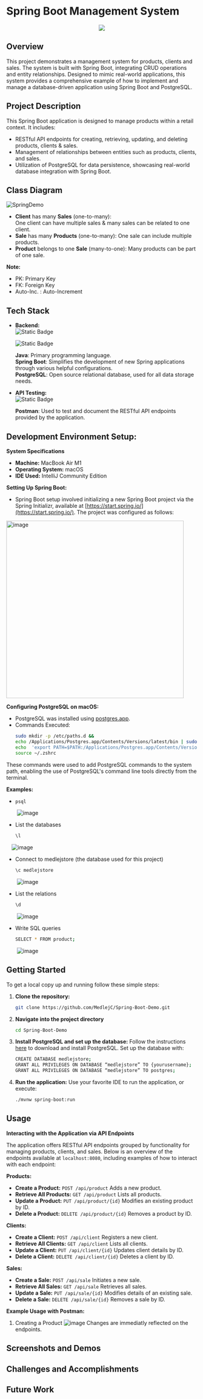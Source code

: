 # Spring Boot Management System

<p align="center"> 
<img src="https://skillicons.dev/icons?i=java,spring,postgresql,postman,idea"/>
</p>


## Overview
This project demonstrates a management system for products, clients and sales. The system is built with Spring Boot, integrating CRUD operations and entity relationships. Designed to mimic real-world applications, this system provides a comprehensive example of how to implement and manage a database-driven application using Spring Boot and PostgreSQL.

## Project Description
This Spring Boot application is designed to manage products within a retail context. It includes:
- RESTful API endpoints for creating, retrieving, updating, and deleting products, clients & sales.
- Management of relationships between entities such as products, clients, and sales.
- Utilization of PostgreSQL for data persistence, showcasing real-world database integration with Spring Boot.

## Class Diagram

![SpringDemo](https://github.com/MedlejC/Spring-Boot-Demo/assets/127014173/ba93fc06-d247-4148-b2a8-340ca1cf66a7)

- **Client** has many **Sales** (one-to-many):  
  One client can have multiple sales & many sales can be related to one client.
- **Sale** has many **Products** (one-to-many):
  One sale can include multiple products.
- **Product** belongs to one **Sale** (many-to-one): 
  Many products can be part of one sale.

**Note:** 
- PK: Primary Key
- FK: Foreign Key
- Auto-Inc. : Auto-Increment


## Tech Stack
-  **Backend:**  
  ![Static Badge](https://img.shields.io/badge/Spring-%236DB33F?style=for-the-badge&logo=spring&labelColor=black)

	![Static Badge](https://img.shields.io/badge/postgresql-%234169E1?style=for-the-badge&logo=postgresql&labelColor=black)

	 **Java**: Primary programming language.  
	 **Spring Boot**: Simplifies the development of new Spring applications through various helpful configurations.  
	 **PostgreSQL**: Open source relational database, used for all data storage needs.  
 
- **API Testing:**   
 ![Static Badge](https://img.shields.io/badge/postman-%23FF6C37?style=for-the-badge&logo=postman&labelColor=black)

  **Postman**: Used to test and document the RESTful API endpoints provided by the application.

## Development Environment Setup:
**System Specifications**
-   **Machine:** MacBook Air M1
-   **Operating System:** macOS
- **IDE Used:** IntelliJ Community Edition

**Setting Up Spring Boot:**
-   Spring Boot setup involved initializing a new Spring Boot project via the Spring Initializr, available at [https://start.spring.io/](https://start.spring.io/). The project was configured as follows:
<img width="468" alt="image" src="https://github.com/MedlejC/Spring-Boot-Demo/assets/127014173/3ab48cd3-abae-494d-90c2-2435a60ab9b6">

**Configuring PostgreSQL on macOS:**

-   PostgreSQL was installed using [postgres.app](https://postgres.app/).
-   Commands Executed:
	```bash
	sudo mkdir -p /etc/paths.d && 
	echo /Applications/Postgres.app/Contents/Versions/latest/bin | sudo tee /etc/paths.d/postgresapp 
	echo  'export PATH=$PATH:/Applications/Postgres.app/Contents/Versions/latest/bin' >> ~/.zshrc 
	source ~/.zshrc
These commands were used to add PostgreSQL commands to the system path, enabling the use of PostgreSQL's command line tools directly from the terminal. 

**Examples:**
- ```bash
  psql
&emsp;&emsp;![image](https://github.com/MedlejC/Spring-Boot-Demo/assets/127014173/cae2140d-10ee-4ad7-ba76-b1dc1e9b034d)
- List the databases
  ```bash
  \l
&emsp;![image](https://github.com/MedlejC/Spring-Boot-Demo/assets/127014173/2eb5e03d-22dd-470c-b9b7-63d985ca37a5)
- Connect to medlejstore (the database used for this project)
  ```bash
  \c medlejstore
&emsp;&emsp;![image](https://github.com/MedlejC/Spring-Boot-Demo/assets/127014173/20e5581e-39c0-4919-bebe-4427ad1cb5fa)
- List the relations
  ```bash
  \d
&emsp;&emsp;![image](https://github.com/MedlejC/Spring-Boot-Demo/assets/127014173/df8da8f9-b50a-420e-950d-d572b9e5eac0)
- Write SQL queries
  ```bash
  SELECT * FROM product;
&emsp;&emsp;![image](https://github.com/MedlejC/Spring-Boot-Demo/assets/127014173/a67827f7-56af-4b20-b92c-42eae5604a7a)




## Getting Started
To get a local copy up and running follow these simple steps:

1. **Clone the repository:**
   ```bash
   git clone https://github.com/MedlejC/Spring-Boot-Demo.git
2. **Navigate into the project directory**
	```bash
	cd Spring-Boot-Demo
3. **Install PostgreSQL and set up the database:**
	Follow the instructions [here](https://postgresapp.com/) to download and install PostgreSQL. Set up the
	database with: 
	```bash
	CREATE DATABASE medlejstore;
	GRANT ALL PRIVILEGES ON DATABASE “medlejstore” TO {yourusername};
	GRANT ALL PRIVILEGES ON DATABASE “medlejstore” TO postgres;
4. **Run the application:**
	Use your favorite IDE to run the application, or execute:
	```bash
	./mvnw spring-boot:run
 
## Usage
**Interacting with the Application via API Endpoints**

The application offers RESTful API endpoints grouped by functionality for managing products, clients, and sales. Below is an overview of the endpoints available at `localhost:8080`, including examples of how to interact with each endpoint:

**Products:**

-   **Create a Product:** `POST /api/product`
     Adds a new product.
-   **Retrieve All Products:** `GET /api/product`
    Lists all products.
-   **Update a Product:** `PUT /api/product/{id}`
    Modifies an existing product by ID.
-   **Delete a Product:** `DELETE /api/product/{id}`
    Removes a product by ID.
    
**Clients:**

-   **Create a Client:** `POST /api/client`
	Registers a new client.
-   **Retrieve All Clients:** `GET /api/client`
    Lists all clients.
-   **Update a Client:** `PUT /api/client/{id}`
    Updates client details by ID.
-   **Delete a Client:** `DELETE /api/client/{id}`
    Deletes a client by ID.

**Sales:**

-   **Create a Sale:** `POST /api/sale`
    Initiates a new sale.
-   **Retrieve All Sales:** `GET /api/sale`
    Retrieves all sales.
-   **Update a Sale:** `PUT /api/sale/{id}`
    Modifies details of an existing sale.
-   **Delete a Sale:** `DELETE /api/sale/{id}`
    Removes a sale by ID.

**Example Usage with Postman:**
1.  Creating a Product
![image](https://github.com/MedlejC/Spring-Boot-Demo/assets/127014173/244d842a-0240-4cc2-b130-90f4cfeb43f3)
Changes are immediatly reflected on the endpoints.

## Screenshots and Demos



  

## Challenges and Accomplishments

## Future Work
